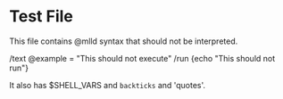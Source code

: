 # Test File

This file contains @mlld syntax that should not be interpreted.

/text @example = "This should not execute"
/run {echo "This should not run"}

It also has $SHELL_VARS and `backticks` and 'quotes'.